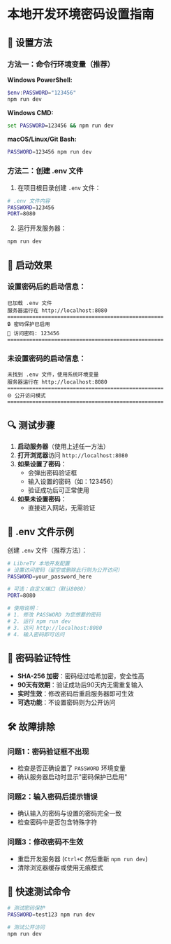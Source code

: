 # 本地开发环境密码设置指南

## 🔧 设置方法

### 方法一：命令行环境变量（推荐）

**Windows PowerShell:**
```powershell
$env:PASSWORD="123456"
npm run dev
```

**Windows CMD:**
```cmd
set PASSWORD=123456 && npm run dev
```

**macOS/Linux/Git Bash:**
```bash
PASSWORD=123456 npm run dev
```

### 方法二：创建 .env 文件

1. 在项目根目录创建 `.env` 文件：
```bash
# .env 文件内容
PASSWORD=123456
PORT=8080
```

2. 运行开发服务器：
```bash
npm run dev
```

## 🚀 启动效果

### 设置密码后的启动信息：
```
已加载 .env 文件
服务器运行在 http://localhost:8080
==================================================
🔒 密码保护已启用
📝 访问密码: 123456
==================================================
```

### 未设置密码的启动信息：
```
未找到 .env 文件，使用系统环境变量
服务器运行在 http://localhost:8080
==================================================
🌐 公开访问模式
==================================================
```

## 🔍 测试步骤

1. **启动服务器**（使用上述任一方法）
2. **打开浏览器**访问 `http://localhost:8080`
3. **如果设置了密码**：
   - 会弹出密码验证框
   - 输入设置的密码（如：123456）
   - 验证成功后可正常使用
4. **如果未设置密码**：
   - 直接进入网站，无需验证

## 📝 .env 文件示例

创建 `.env` 文件（推荐方法）：

```bash
# LibreTV 本地开发配置
# 设置访问密码（留空或删除此行则为公开访问）
PASSWORD=your_password_here

# 可选：自定义端口（默认8080）
PORT=8080

# 使用说明：
# 1. 修改 PASSWORD 为您想要的密码
# 2. 运行 npm run dev
# 3. 访问 http://localhost:8080
# 4. 输入密码即可访问
```

## 🔐 密码验证特性

- **SHA-256 加密**：密码经过哈希加密，安全性高
- **90天有效期**：验证成功后90天内无需重复输入
- **实时生效**：修改密码后重启服务器即可生效
- **可选功能**：不设置密码则为公开访问

## 🛠️ 故障排除

### 问题1：密码验证框不出现
- 检查是否正确设置了 `PASSWORD` 环境变量
- 确认服务器启动时显示"密码保护已启用"

### 问题2：输入密码后提示错误
- 确认输入的密码与设置的密码完全一致
- 检查密码中是否包含特殊字符

### 问题3：修改密码不生效
- 重启开发服务器 (`Ctrl+C` 然后重新 `npm run dev`)
- 清除浏览器缓存或使用无痕模式

## 🎯 快速测试命令

```bash
# 测试密码保护
PASSWORD=test123 npm run dev

# 测试公开访问
npm run dev
``` 